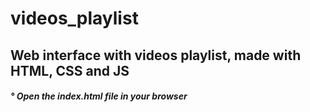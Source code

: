 # videos_playlist

<div> <h2> Web interface with videos playlist, made with HTML, CSS and JS </h2> </div>
<div> <h5> ° Open the index.html file in your browser </h5> </div>
